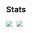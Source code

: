 ## Stats
![](https://github-readme-stats.vercel.app/api?username=FikFikk&show_icons=true&theme=dark)&nbsp;&nbsp;
![](https://github-readme-stats.vercel.app/api/top-langs/?username=FikFikk&theme=tokyonight&hide_border=false&include_all_commits=true&count_private=true&layout=compact)

